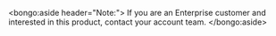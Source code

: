 <bongo:aside header="Note:">
  If you are an Enterprise customer and interested in this product, contact your account team.
</bongo:aside>
